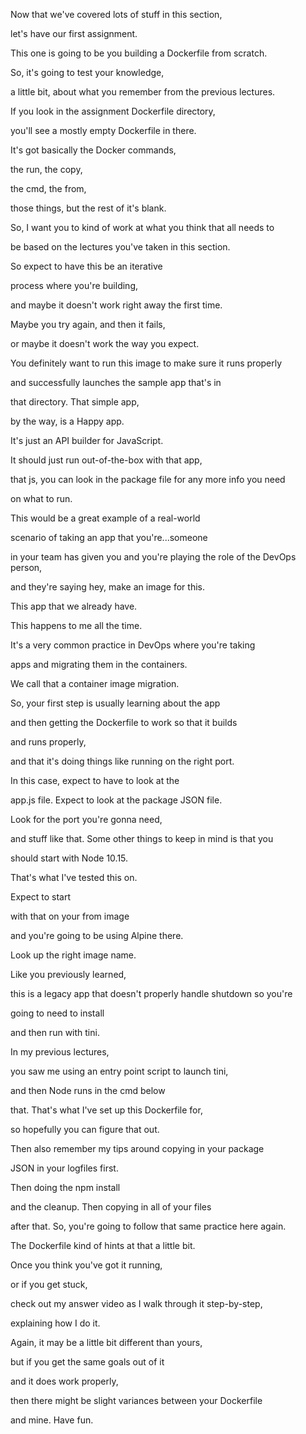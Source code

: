 Now that we've covered lots of stuff in this section,

let's have our first assignment.

This one is going to be you building a Dockerfile from scratch.

So, it's going to test your knowledge,

a little bit, about what you remember from the previous lectures.

If you look in the assignment Dockerfile directory,

you'll see a mostly empty Dockerfile in there.

It's got basically the Docker commands,

the run, the copy,

the cmd, the from,

those things, but the rest of it's blank.

So, I want you to kind of work at what you think that all needs to

be based on the lectures you've taken in this section.

So expect to have this be an iterative

process where you're building,

and maybe it doesn't work right away the first time.

Maybe you try again, and then it fails,

or maybe it doesn't work the way you expect.

You definitely want to run this image to make sure it runs properly

and successfully launches the sample app that's in

that directory. That simple app,

by the way, is a Happy app.

It's just an API builder for JavaScript.

It should just run out-of-the-box with that app,

that js, you can look in the package file for any more info you need

on what to run.

This would be a great example of a real-world

scenario of taking an app that you're...someone

in your team has given you and you're playing the role of the DevOps person,

and they're saying hey, make an image for this.

This app that we already have.

This happens to me all the time.

It's a very common practice in DevOps where you're taking

apps and migrating them in the containers.

We call that a container image migration.

So, your first step is usually learning about the app

and then getting the Dockerfile to work so that it builds

and runs properly,

and that it's doing things like running on the right port.

In this case, expect to have to look at the

app.js file. Expect to look at the package JSON file.

Look for the port you're gonna need,

and stuff like that. Some other things to keep in mind is that you

should start with Node 10.15.

That's what I've tested this on.

Expect to start

with that on your from image

and you're going to be using Alpine there.

Look up the right image name.

Like you previously learned,

this is a legacy app that doesn't properly handle shutdown so you're

going to need to install

and then run with tini.

In my previous lectures,

you saw me using an entry point script to launch tini,

and then Node runs in the cmd below

that. That's what I've set up this Dockerfile for,

so hopefully you can figure that out.

Then also remember my tips around copying in your package

JSON in your logfiles first.

Then doing the npm install

and the cleanup. Then copying in all of your files

after that. So, you're going to follow that same practice here again.

The Dockerfile kind of hints at that a little bit.

Once you think you've got it running,

or if you get stuck,

check out my answer video as I walk through it step-by-step,

explaining how I do it.

Again, it may be a little bit different than yours,

but if you get the same goals out of it

and it does work properly,

then there might be slight variances between your Dockerfile

and mine. Have fun.

